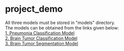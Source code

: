 # project_demo
All three models must be stored in "models" directory. <br />
The models can be obtained from the links given below: <br />
[1. Pneumonia Classification Model](https://drive.google.com/file/d/15rqX2oup1uNcoobZmQD_3noEl1n8LH15/view?usp=sharing) <br />
[2. Brain Tumor Classification Model](https://drive.google.com/file/d/1l2nzwVXQlQfw78tISjC6ZAsTlyHilVmu/view?usp=sharing) <br />
[3. Brain Tumor Segmentation Model](https://drive.google.com/file/d/1PmYwA3gssHlbcUiUieHsnBr_qr8b22HM/view?usp=sharing) <br />
